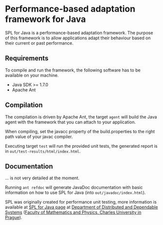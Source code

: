 # Performance-based adaptation framework for Java

SPL for Java is a performance-based adaptation framework.
The purpose of this framework is to allow applications adapt their behaviour
based on their current or past performance.

## Requirements

To compile and run the framework, the following software has to be available
on your machine.

* Java SDK >= 1.7.0
* Apache Ant

## Compilation

The compilation is driven by Apache Ant, the target `agent` will build the
Java agent with the framework that you can attach to your application.

When compiling, set the javacc property of the build.properties to the right path value of your javac compiler.

Executing target `test` will run the provided unit tests, the generated
report is in `out/test-results/html/index.html`.

## Documentation

... is not very detailed at the moment.

Running `ant refdoc` will generate JavaDoc documentation with basic information
on how to use SPL for Java
(into `out/javadoc/index.html`).

SPL was originally created for performance unit testing, more information
is available at [SPL for Java page](http://d3s.mff.cuni.cz/software/spl-java)
at [Department of Distributed and Dependable Systems](http://d3s.mff.cuni.cz/)
([Faculty of Mathematics and Physics, Charles University in Prague](http://mff.cuni.cz/)).


